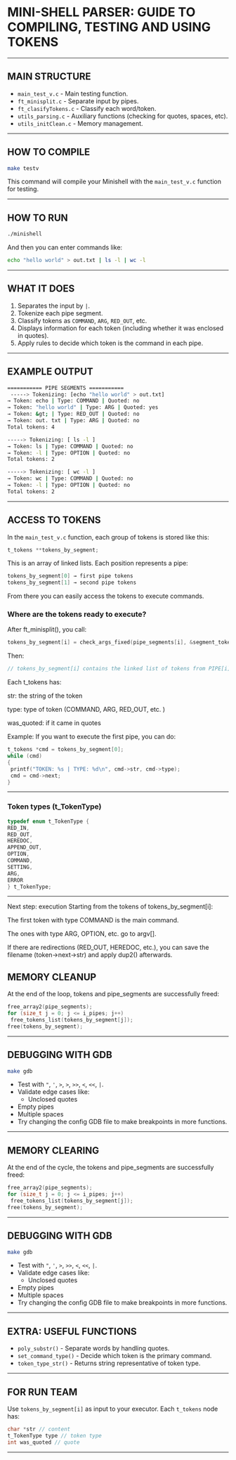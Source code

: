 # MINI-SHELL PARSER: GUIDE TO COMPILING, TESTING AND USING TOKENS

---

## MAIN STRUCTURE

- `main_test_v.c` - Main testing function.
- `ft_minisplit.c` - Separate input by pipes.
- `ft_clasifyTokens.c` - Classify each word/token.
- `utils_parsing.c` - Auxiliary functions (checking for quotes, spaces, etc).
- `utils_initClean.c` - Memory management.

---

## HOW TO COMPILE

````bash
make testv
````

This command will compile your Minishell with the `main_test_v.c` function for testing.

---

## HOW TO RUN

````bash
./minishell
````

And then you can enter commands like:

````bash
echo "hello world" > out.txt | ls -l | wc -l
````

---

## WHAT IT DOES

1. Separates the input by `|`.
2. Tokenize each pipe segment.
3. Classify tokens as `COMMAND`, `ARG`, `RED_OUT`, etc.
4. Displays information for each token (including whether it was enclosed in quotes).
5. Apply rules to decide which token is the command in each pipe.

---

## EXAMPLE OUTPUT

````bash
=========== PIPE SEGMENTS ===========
 -----> Tokenizing: [echo "hello world" > out.txt]
→ Token: echo | Type: COMMAND | Quoted: no
→ Token: "hello world" | Type: ARG | Quoted: yes
→ Token: &gt; | Type: RED_OUT | Quoted: no
→ Token: out. txt | Type: ARG | Quoted: no
Total tokens: 4

-----> Tokenizing: [ ls -l ]
→ Token: ls | Type: COMMAND | Quoted: no
→ Token: -l | Type: OPTION | Quoted: no
Total tokens: 2

-----> Tokenizing: [ wc -l ]
→ Token: wc | Type: COMMAND | Quoted: no
→ Token: -l | Type: OPTION | Quoted: no
Total tokens: 2
````

---

## ACCESS TO TOKENS

In the `main_test_v.c` function, each group of tokens is stored like this:

````c
t_tokens **tokens_by_segment;
````

This is an array of linked lists. Each position represents a pipe:

````c
tokens_by_segment[0] → first pipe tokens
tokens_by_segment[1] → second pipe tokens
````


From there you can easily access the tokens to execute commands.

### Where are the tokens ready to execute?
After ft_minisplit(), you call:

````c
tokens_by_segment[i] = check_args_fixed(pipe_segments[i], &segment_tokens);
````

Then:

````c
// tokens_by_segment[i] contains the linked list of tokens from PIPE[i]
````

Each t_tokens has:

str: the string of the token

type: type of token (COMMAND, ARG, RED_OUT, etc. )

was_quoted: if it came in quotes

Example:
If you want to execute the first pipe, you can do:

````c
t_tokens *cmd = tokens_by_segment[0];
while (cmd)
{
 printf("TOKEN: %s | TYPE: %d\n", cmd->str, cmd->type);
 cmd = cmd->next;
}
````

---

### Token types (t_TokenType)

````c
typedef enum t_TokenType {
RED_IN,
RED_OUT,
HEREDOC,
APPEND_OUT,
OPTION,
COMMAND,
SETTING,
ARG,
ERROR
} t_TokenType;
````

---

Next step: execution
Starting from the tokens of tokens_by_segment[i]:

The first token with type COMMAND is the main command.

The ones with type ARG, OPTION, etc. go to argv[].

If there are redirections (RED_OUT, HEREDOC, etc.), you can save the filename (token-&gt;next-&gt;str) and apply dup2() afterwards.


## MEMORY CLEANUP

At the end of the loop, tokens and pipe_segments are successfully freed:

````c
free_array2(pipe_segments);
for (size_t j = 0; j <= i_pipes; j++)
 free_tokens_list(tokens_by_segment[j]);
free(tokens_by_segment);
````

---

## DEBUGGING WITH GDB

````bash
make gdb
````

- Test with `"`, `'`, `>`, `>`, `>>`, `<`, `<<`, `|`.
- Validate edge cases like:
  - Unclosed quotes
 - Empty pipes
 - Multiple spaces
- Try changing the config GDB file to make breakpoints in more functions.

---

## MEMORY CLEARING

At the end of the cycle, the tokens and pipe_segments are successfully freed:

````c
free_array2(pipe_segments);
for (size_t j = 0; j <= i_pipes; j++)
 free_tokens_list(tokens_by_segment[j]);
free(tokens_by_segment);
````

---

## DEBUGGING WITH GDB

````bash
make gdb
````

- Test with `"`, `'`, `>`, `>>`, `<`, `<<`, `|`.
- Validate edge cases like:
  - Unclosed quotes
 - Empty pipes
 - Multiple spaces
- Try changing the config GDB file to make breakpoints in more functions.

---

## EXTRA: USEFUL FUNCTIONS

- `poly_substr()` - Separate words by handling quotes.
- `set_command_type()` - Decide which token is the primary command.
- `token_type_str()` - Returns string representative of token type.

---

## FOR RUN TEAM

Use `tokens_by_segment[i]` as input to your executor. Each `t_tokens` node has:

```c
char *str // content
t_TokenType type // token type
int was_quoted // quote
````

---